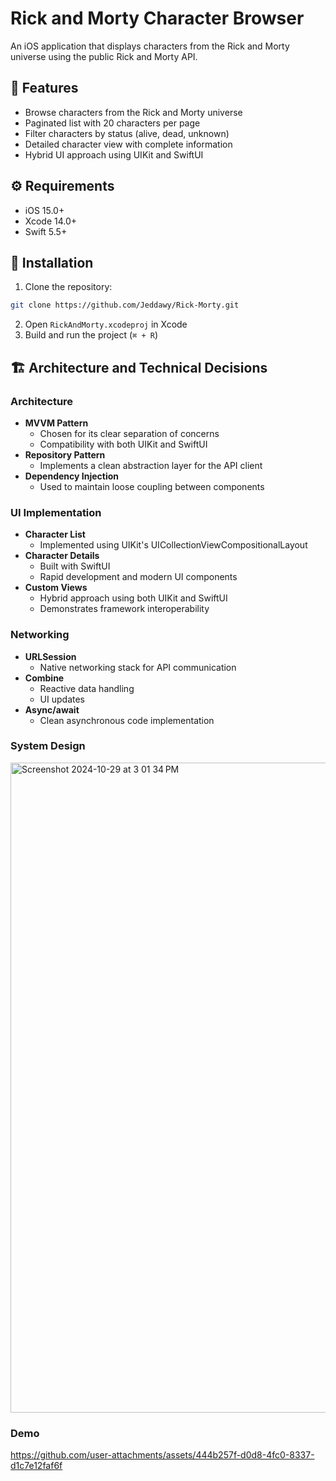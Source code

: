 # Rick and Morty Character Browser

An iOS application that displays characters from the Rick and Morty universe using the public Rick and Morty API.

## 📱 Features

- Browse characters from the Rick and Morty universe
- Paginated list with 20 characters per page
- Filter characters by status (alive, dead, unknown)
- Detailed character view with complete information
- Hybrid UI approach using UIKit and SwiftUI

## ⚙️ Requirements

- iOS 15.0+
- Xcode 14.0+
- Swift 5.5+

## 🚀 Installation

1. Clone the repository:
```bash
git clone https://github.com/Jeddawy/Rick-Morty.git
```

2. Open `RickAndMorty.xcodeproj` in Xcode
3. Build and run the project (`⌘ + R`)

## 🏗 Architecture and Technical Decisions

### Architecture
- **MVVM Pattern**
  - Chosen for its clear separation of concerns
  - Compatibility with both UIKit and SwiftUI
- **Repository Pattern**
  - Implements a clean abstraction layer for the API client
- **Dependency Injection**
  - Used to maintain loose coupling between components

### UI Implementation
- **Character List**
  - Implemented using UIKit's UICollectionViewCompositionalLayout
- **Character Details**
  - Built with SwiftUI
  - Rapid development and modern UI components
- **Custom Views**
  - Hybrid approach using both UIKit and SwiftUI
  - Demonstrates framework interoperability

### Networking
- **URLSession**
  - Native networking stack for API communication
- **Combine**
  - Reactive data handling
  - UI updates
- **Async/await**
  - Clean asynchronous code implementation

### System Design


<img width="1040" alt="Screenshot 2024-10-29 at 3 01 34 PM" src="https://github.com/user-attachments/assets/d05f9393-7ff0-40f2-b593-9d6828a8abd1">


### Demo


https://github.com/user-attachments/assets/444b257f-d0d8-4fc0-8337-d1c7e12faf6f



